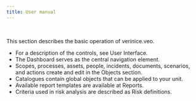 ```yaml
---
title: User manual
---
```


<br>

This section describes the basic operation of verinice.veo.

* For a description of the controls, see <DocsLink to="/manual/user-interface">User Interface</DocsLink>.
* The <DocsLink to="/manual/dashboard">Dashboard</DocsLink> serves as the central navigation element.
* Scopes, processes, assets, people, incidents, documents, scenarios, and actions create and edit in the <DocsLink to="/manual/objects">Objects</DocsLink> section.
* <DocsLink to="/manual/catalogues">Catalogues</DocsLink> contain global objects that can be applied to your unit.
* Available report templates are available at <DocsLink to="/manual/reports">Reports</DocsLink>.
* Criteria used in risk analysis are described as <DocsLink to="/manual/risk-definition">Risk definitions</DocsLink>.
